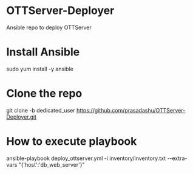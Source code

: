 # OTTServer-Deployer
Ansible repo to deploy OTTServer

# Install Ansible
sudo yum install -y ansible

# Clone the repo
git clone -b dedicated_user https://github.com/prasadashu/OTTServer-Deployer.git

# How to execute playbook
ansible-playbook deploy_ottserver.yml -i inventory/inventory.txt --extra-vars "{'host':'db_web_server'}"